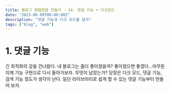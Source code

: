 ```yaml
---
title: 블로그 한땀한땀 만들기 - 14. 댓글 기능 + 다크모드
date: "2023-06-09T00:00:00Z"
description: "댓글 기능과 다크 모드를 달자"
tags: ["blog", "web"]
---
```


# 1. 댓글 기능

긴 최적화의 강을 건너왔다. 내 블로그는 좀더 좋아졌을까? 좋아졌으면 좋겠다...아무튼 이제 기능 구현으로 다시 돌아가보자. 무엇이 남았는가? 당장은 다크 모드, 댓글 기능, 검색 기능 정도가 생각이 난다. 일단 라이브러리로 쉽게 할 수 있는 댓글 기능부터 만들어 보자.